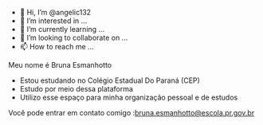 - 👋 Hi, I’m @angelic132
- 👀 I’m interested in ...
- 🌱 I’m currently learning ...
- 💞️ I’m looking to collaborate on ...
- 📫 How to reach me ...

<!---
angelic132/angelic132 is a ✨ special ✨ repository because its `README.md` (this file) appears on your GitHub profile.
You can click the Preview link to take a look at your changes.
--->

Meu nome é Bruna Esmanhotto

- Estou estudando no Colégio Estadual Do Paraná (CEP)
- Estudo por meio dessa plataforma
- Utilizo esse espaço para minha organização pessoal e de estudos

Você pode entrar em contato comigo :bruna.esmanhotto@escola.pr.gov.br
